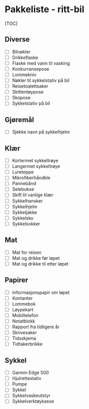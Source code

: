 # Pakkeliste - ritt-bil
[TOC]
## Diverse
- [ ] Bilnøkler
- [ ] Drikkeflaske
- [ ] Flaske med vann til vasking
- [ ] Konkurransepose
- [ ] Lommekniv
- [ ] Nøkler til sykkelstativ på bil
- [ ] Reisetoalettsaker
- [ ] Skittentøypose
- [ ] Skopose
- [ ] Sykkelstativ på bil
## Gjøremål
- [ ] Sjekke navn på sykkelhjelm
## Klær
- [ ] Kortermet sykkeltrøye
- [ ] Langermet sykkeltrøye
- [ ] Lureteppe
- [ ] Mikrofiberhåndkle
- [ ] Pannebånd
- [ ] Selebukse
- [ ] Skift til vanlige klær
- [ ] Sykkelhansker
- [ ] Sykkelhjelm
- [ ] Sykkeljakke
- [ ] Sykkelsko
- [ ] Sykkelsokker
## Mat
- [ ] Mat for reisen
- [ ] Mat og drikke før løpet
- [ ] Mat og drikke til etter løpet
## Papirer
- [ ] Informasjonspapir om løpet
- [ ] Kontanter
- [ ] Lommebok
- [ ] Løypekart
- [ ] Mobiltelefon
- [ ] Notatblokk
- [ ] Rapport fra tidligere år
- [ ] Skrivesaker
- [ ] Tidsskjema
- [ ] Tidtakerbrikke
## Sykkel
- [ ] Garmin Edge 500
- [ ] Hjulrettestativ
- [ ] Pumpe
- [ ] Sykkel
- [ ] Sykkelvaskeutstyr
- [ ] Sykkelverktøykasse
